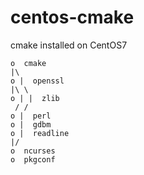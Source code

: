 # centos-cmake
cmake installed on CentOS7

```
o  cmake
|\
o |  openssl
|\ \
o | |  zlib
 / /
o |  perl
o |  gdbm
o |  readline
|/
o  ncurses
o  pkgconf
```
